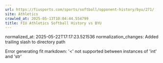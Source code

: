 ```yaml
---
url: https://fiusports.com/sports/softball/opponent-history/byu/271/
site: Athletics
crawled_at: 2025-05-13T10:04:44.554799
title: FIU Athletics Softball History vs BYU
---
```

normalized_at: 2025-05-22T17:17:23.521536
normalization_changes: Added trailing slash to directory path

Error generating fit markdown: '<' not supported between instances of 'int' and 'str'